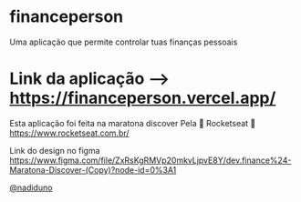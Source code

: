 # financeperson
Uma aplicação que permite controlar tuas finanças pessoais

# Link da aplicação --> https://financeperson.vercel.app/


Esta aplicação foi feita na maratona discover 
Pela :purple_heart:  Rocketseat :rocket: https://www.rocketseat.com.br/

Link do design no figma https://www.figma.com/file/ZxRsKgRMVp20mkvLjpvE8Y/dev.finance%24-Maratona-Discover-(Copy)?node-id=0%3A1





[@nadiduno](https://www.instagram.com/nadiduno.csv/)


